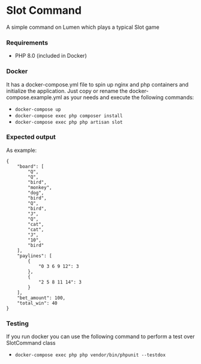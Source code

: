 # Slot Command

A simple command on Lumen which plays a typical Slot game

### Requirements

-   PHP 8.0 (included in Docker)

### Docker

It has a docker-compose.yml file to spin up nginx and php containers and initialize the application.
Just copy or rename the docker-compose.example.yml as your needs and execute the following commands:

-   `docker-compose up`
-   `docker-compose exec php composer install`
-   `docker-compose exec php php artisan slot`

### Expected output

As example:

```
{
    "board": [
        "Q",
        "Q",
        "bird",
        "monkey",
        "dog",
        "bird",
        "Q",
        "bird",
        "J",
        "Q",
        "cat",
        "cat",
        "J",
        "10",
        "bird"
    ],
    "paylines": [
        {
            "0 3 6 9 12": 3
        },
        {
            "2 5 8 11 14": 3
        }
    ],
    "bet_amount": 100,
    "total_win": 40
}
```

### Testing

If you run docker you can use the following command to perform a test over SlotCommand class

-   `docker-compose exec php php vendor/bin/phpunit --testdox`
